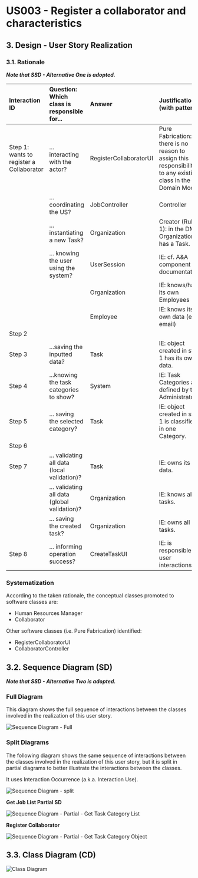 # US003 - Register a collaborator and characteristics

## 3. Design - User Story Realization 

### 3.1. Rationale

_**Note that SSD - Alternative One is adopted.**_

| Interaction ID                               | Question: Which class is responsible for... | Answer                 | Justification (with patterns)                                                                                 |
|:---------------------------------------------|:--------------------- |:-----------------------|:--------------------------------------------------------------------------------------------------------------|
| Step 1: wants to register a Collaborator  		 |	... interacting with the actor? | RegisterCollaboratorUI | Pure Fabrication: there is no reason to assign this responsibility to any existing class in the Domain Model. |
| 			  		                                      |	... coordinating the US? | JobController          | Controller                                                                                                    |
| 			  		                                      |	... instantiating a new Task? | Organization           | Creator (Rule 1): in the DM Organization has a Task.                                                          |
| 			  		                                      | ... knowing the user using the system?  | UserSession            | IE: cf. A&A component documentation.                                                                          |
| 			  		                                      |							 | Organization           | IE: knows/has its own Employees                                                                               |
| 			  		                                      |							 | Employee               | IE: knows its own data (e.g. email)                                                                           |
| Step 2  		                                   |							 |                        |                                                                                                               |
| Step 3  		                                   |	...saving the inputted data? | Task                   | IE: object created in step 1 has its own data.                                                                |
| Step 4  		                                   |	...knowing the task categories to show? | System                 | IE: Task Categories are defined by the Administrators.                                                        |
| Step 5  		                                   |	... saving the selected category? | Task                   | IE: object created in step 1 is classified in one Category.                                                   |
| Step 6  		                                   |							 |                        |                                                                                                               |              
| Step 7  		                                   |	... validating all data (local validation)? | Task                   | IE: owns its data.                                                                                            | 
| 			  		                                      |	... validating all data (global validation)? | Organization           | IE: knows all its tasks.                                                                                      | 
| 			  		                                      |	... saving the created task? | Organization           | IE: owns all its tasks.                                                                                       | 
| Step 8  		                                   |	... informing operation success?| CreateTaskUI           | IE: is responsible for user interactions.                                                                     | 

### Systematization ##

According to the taken rationale, the conceptual classes promoted to software classes are: 

* Human Resources Manager
* Collaborator

Other software classes (i.e. Pure Fabrication) identified: 

* RegisterCollaboratorUI  
* CollaboratorController


## 3.2. Sequence Diagram (SD)

_**Note that SSD - Alternative Two is adopted.**_

### Full Diagram

This diagram shows the full sequence of interactions between the classes involved in the realization of this user story.

![Sequence Diagram - Full](svg/us003-sequence-diagram-full.svg)

### Split Diagrams

The following diagram shows the same sequence of interactions between the classes involved in the realization of this user story, but it is split in partial diagrams to better illustrate the interactions between the classes.

It uses Interaction Occurrence (a.k.a. Interaction Use).

![Sequence Diagram - split](svg/us003-sequence-diagram-split.svg)

**Get Job List Partial SD**

![Sequence Diagram - Partial - Get Task Category List](svg/us003-sequence-diagram-partial-get-job-list.svg)

**Register Collaborator**

![Sequence Diagram - Partial - Get Task Category Object](svg/us003-sequence-diagram-partial-register-collab.svg)

## 3.3. Class Diagram (CD)

![Class Diagram](svg/us003-class-diagram.svg)